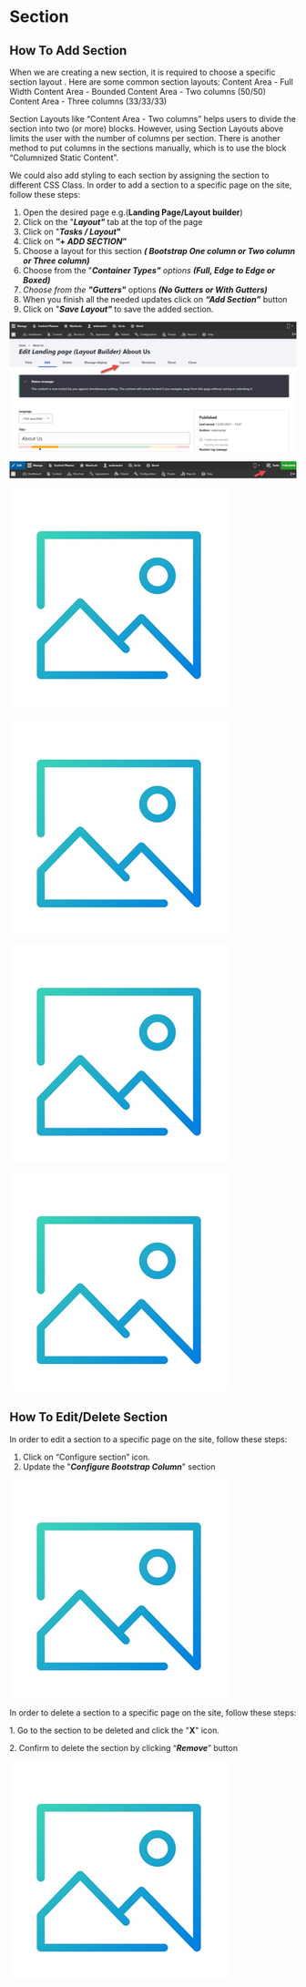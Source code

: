 # Section

## How To Add Section

When we are creating a new section, it is required to choose a specific section layout . Here are some common section layouts: Content Area - Full Width Content Area - Bounded Content Area - Two columns (50/50) Content Area - Three columns (33/33/33)

Section Layouts like “Content Area - Two columns” helps users to divide the section into two (or more) blocks. However, using Section Layouts above limits the user with the number of columns per section. There is another method to put columns in the sections manually, which is to use the block “Columnized Static Content”.

We could also add styling to each section by assigning the section to different CSS Class. In order to add a section to a specific page on the site, follow these steps:

1. Open the desired page e.g.(**Landing Page/Layout builder**)
2. &#x20;Click on the "_**Layout"**_ tab at the top of the page
3. Click on "_**Tasks / Layout**_**"**
4. Click on **“+ **_**ADD SECTION**_**”**
5. Choose a layout for this section _**( Bootstrap One column or Two column or Three column)**_
6. Choose from the "_**Container Types"** options **(Full, Edge to Edge or Boxed)**_
7. _Choose from the **"Gutters"**_ options _**(No Gutters or With Gutters)**_
8. When you finish all the needed updates click on _**“Add Section”**_ button
9. Click on "_**Save Layout"**_ to save the added section.

![](<../../.gitbook/assets/image (49).png>)

&#x20;

![](<../../.gitbook/assets/image (43).png>)

!["Add a Section" Screenshot](<../../.gitbook/assets/Image1 (2).jpg>)

![Add Bootstrap Columns Screenshot](<../../.gitbook/assets/Image1 (1).jpg>)

![Add Configure Column Screenshot](../../.gitbook/assets/Image1.jpg)

![Add Save Layout Screenshot](<../../.gitbook/assets/image (44).png>)

## How To Edit/Delete Section



In order to edit a section to a specific page on the site, follow these steps:

1. Click on “Configure section” icon.
2. Update the "_**Configure Bootstrap Column**_" section

![Add Configure Section Screenshot](<../../.gitbook/assets/image (46).png>)

In order to delete a section to a specific page on the site, follow these steps:&#x20;

1\. Go to the section to be deleted and click the "**X**" icon.&#x20;

2\. Confirm to delete the section by clicking “_**Remove**_” button

![Add Remove Section Screenshot](<../../.gitbook/assets/image (46).png>)
